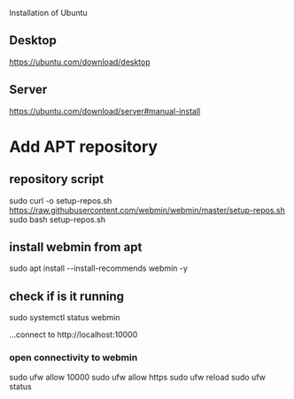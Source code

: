 Installation of Ubuntu

## Desktop
https://ubuntu.com/download/desktop

## Server
https://ubuntu.com/download/server#manual-install

# Add APT repository

## repository script
sudo curl -o setup-repos.sh https://raw.githubusercontent.com/webmin/webmin/master/setup-repos.sh
sudo bash setup-repos.sh

## install webmin from apt
sudo apt install --install-recommends webmin -y

## check if is it running
sudo systemctl status webmin

...connect to http://localhost:10000

### open connectivity to webmin
sudo ufw allow 10000
sudo ufw allow https 
sudo ufw reload
sudo ufw status
